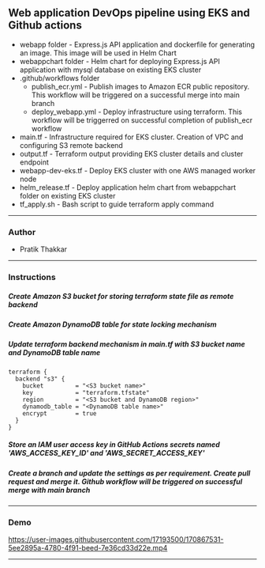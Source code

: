 ## Web application DevOps pipeline using EKS and Github actions

+ webapp folder - Express.js API application and dockerfile for generating an image. This image will be used in Helm Chart
+ webappchart folder - Helm chart for deploying Express.js API application with mysql database on existing EKS cluster
+ .github/workflows folder
  +  publish_ecr.yml - Publish images to Amazon ECR public repository. This workflow will be triggered on a successful merge into main branch
  +  deploy_webapp.yml - Deploy infrastructure using terraform. This workflow will be triggerred on successful completion of publish_ecr workflow
+  main.tf - Infrastructure required for EKS cluster. Creation of VPC and configuring S3 remote backend
+  output.tf - Terraform output providing EKS cluster details and cluster endpoint
+  webapp-dev-eks.tf - Deploy EKS cluster with one AWS managed worker node
+  helm_release.tf - Deploy application helm chart from webappchart folder on existing EKS cluster
+  tf_apply.sh - Bash script to guide terraform apply command

------
### Author
+ Pratik Thakkar

------
### Instructions

##### Create Amazon S3 bucket for storing terraform state file as remote backend
##### Create Amazon DynamoDB table for state locking mechanism
##### Update terraform backend mechanism in main.tf with S3 bucket name and DynamoDB table name
```
terraform {
  backend "s3" {
    bucket         = "<S3 bucket name>"
    key            = "terraform.tfstate"
    region         = "<S3 bucket and DynamoDB region>"
    dynamodb_table = "<DynamoDB table name>"
    encrypt        = true
  }
}
```
##### Store an IAM user access key in GitHub Actions secrets named 'AWS_ACCESS_KEY_ID' and 'AWS_SECRET_ACCESS_KEY'
##### Create a branch and update the settings as per requirement. Create pull request and merge it. Github workflow will be triggered on successful merge with main branch

------
### Demo

https://user-images.githubusercontent.com/17193500/170867531-5ee2895a-4780-4f91-beed-7e36cd33d22e.mp4

------


